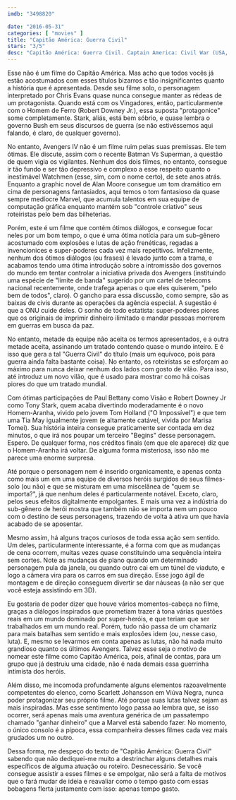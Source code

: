 ```yaml
---
imdb: "3498820"

date: "2016-05-31"
categories: [ "movies" ]
title: "Capitão América: Guerra Civil"
stars: "3/5"
desc: "Capitão América: Guerra Civil. Captain America: Civil War (USA, 2016). Dirigido por Anthony Russo, Joe Russo. Escrito por Christopher Markus, Stephen McFeely, Mark Millar, Joe Simon, Jack Kirby. Com Chris Evans, Robert Downey Jr., Scarlett Johansson, Sebastian Stan, Anthony Mackie, Don Cheadle, Jeremy Renner, Chadwick Boseman, Paul Bettany."
---
```

Esse não é um filme do Capitão América. Mas acho que todos vocês já estão acostumados com esses títulos bizarros e tão insignificantes quanto a história que é apresentada. Desde seu filme solo, o personagem interpretado por Chris Evans quase nunca consegue manter as rédeas de um protagonista. Quando está com os Vingadores, então, particularmente com o Homem de Ferro (Robert Downey Jr.), essa suposta "protagonice" some completamente. Stark, aliás, está bem sóbrio, e quase lembra o governo Bush em seus discursos de guerra (se não estivéssemos aqui falando, é claro, de qualquer governo).

No entanto, Avengers IV não é um filme ruim pelas suas premissas. Ele tem ótimas. Ele discute, assim com o recente Batman Vs Superman, a questão de quem vigia os vigilantes. Nenhum dos dois filmes, no entanto, consegue ir tão fundo e ser tão depressivo e complexo a esse respeito quanto o inestimável Watchmen (esse, sim, com o nome certo), de sete anos atrás. Enquanto a graphic novel de Alan Moore consegue um tom dramático em cima de personagens fantasiados, aqui temos o tom fantasioso da quase sempre medíocre Marvel, que acumula talentos em sua equipe de computação gráfica enquanto mantém sob "controle criativo" seus roteiristas pelo bem das bilheterias.

Porém, este é um filme que contém ótimos diálogos, e consegue focar neles por um bom tempo, o que é uma ótima notícia para um sub-gênero acostumado com explosões e lutas de ação frenéticas, regadas a invencionices e super-poderes cada vez mais repetitivos. Infelizmente, nenhum dos ótimos diálogos (ou frases) é levado junto com a trama, e acabamos tendo uma ótima introdução sobre a intromissão dos governos do mundo em tentar controlar a iniciativa privada dos Avengers (instituindo uma espécie de "limite de banda" sugerido por um cartel de telecoms nacional recentemente, onde trafega apenas o que eles quiserem, "pelo bem de todos", claro). O gancho para essa discussão, como sempre, são as baixas de civis durante as operações da agência especial. A sugestão é que a ONU cuide deles. O sonho de todo estatista: super-poderes piores que os originais de imprimir dinheiro ilimitado e mandar pessoas morrerem em guerras em busca da paz.

No entanto, metade da equipe não aceita os termos apresentados, e a outra metade aceita, assinando um tratado contendo quase o mundo inteiro. E é isso que gera a tal "Guerra Civil" do título (mais um equívoco, pois para guerra ainda falta bastante coisa). No entanto, os roteiristas se esforçam ao máximo para nunca deixar nenhum dos lados com gosto de vilão. Para isso, até introduz um novo vilão, que é usado para mostrar como há coisas piores do que um tratado mundial.

Com ótimas participações de Paul Bettany como Visão e Robert Downey Jr como Tony Stark, quem acaba divertindo moderadamente é o novo Homem-Aranha, vivido pelo jovem Tom Holland ("O Impossível") e que tem uma Tia May igualmente jovem (e altamente catável, vivida por Marisa Tomei). Sua história inteira consegue praticamente ser contada em dez minutos, o que irá nos poupar um terceiro "Begins" desse personagem. Espero. De qualquer forma, nos créditos finais (em que ele aparece) diz que o Homem-Aranha irá voltar. De alguma forma misteriosa, isso não me parece uma enorme surpresa.

Até porque o personagem nem é inserido organicamente, e apenas conta como mais um em uma equipe de diversos heróis surgidos de seus filmes-solo (ou não) e que se misturam em uma miscelânea de "quem se importa?", já que nenhum deles é particularmente notável. Exceto, claro, pelos seus efeitos digitalmente empolgantes. E mais uma vez a indústria do sub-gênero de herói mostra que também não se importa nem um pouco com o destino de seus personagens, trazendo de volta à ativa um que havia acabado de se aposentar.

Mesmo assim, há alguns traços curiosos de toda essa ação sem sentido. Um deles, particularmente interessante, é a forma com que as mudanças de cena ocorrem, muitas vezes quase constituindo uma sequência inteira sem cortes. Note as mudanças de plano quando um determinado personagem pula da janela, ou quando outro cai em um túnel de viaduto, e logo a câmera vira para os carros em sua direção. Esse jogo ágil de montagem e de direção conseguem divertir se dar náuseas (a não ser que você esteja assistindo em 3D).

Eu gostaria de poder dizer que houve vários momentos-cabeça no filme, graças a diálogos inspirados que prometiam trazer à tona várias questões reais em um mundo dominado por super-heróis, e que teriam que ser trabalhados em um mundo real. Porém, tudo não passa de um chamariz para mais batalhas sem sentido e mais explosões idem (ou, nesse caso, luta). E, mesmo se levarmos em conta apenas as lutas, não há nada muito grandioso quanto os últimos Avengers. Talvez esse seja o motivo de nomear este filme como Capitão América, pois, afinal de contas, para um grupo que já destruiu uma cidade, não é nada demais essa guerrinha intimista dos heróis.

Além disso, me incomoda profundamente alguns elementos razoavelmente competentes do elenco, como Scarlett Johansson em Viúva Negra, nunca poder protagonizar seu próprio filme. Até porque suas lutas talvez sejam as mais inspiradas. Mas esse sentimento logo passa ao lembra que, se isso ocorrer, será apenas mais uma aventura genérica de um passatempo chamado "ganhar dinheiro" que a Marvel está sabendo fazer. No momento, o único consolo é a pipoca, essa companheira desses filmes cada vez mais grudados um no outro.

Dessa forma, me despeço do texto de "Capitão América: Guerra Civil" sabendo que não dediquei-me muito a destrinchar alguns detalhes mais específicos de alguma atuação ou roteiro. Desnecessário. Se você consegue assistir a esses filmes e se empolgar, não será a falta de motivos que o fará mudar de ideia e reavaliar como o tempo gasto com essas bobagens flerta justamente com isso: apenas tempo gasto.
